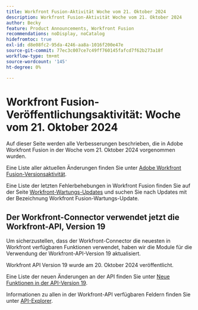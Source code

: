 ```yaml
---
title: Workfront Fusion-Aktivität Woche vom 21. Oktober 2024
description: Workfront Fusion-Aktivität Woche vom 21. Oktober 2024
author: Becky
feature: Product Announcements, Workfront Fusion
recommendations: noDisplay, noCatalog
hidefromtoc: true
exl-id: d8e08fc2-95da-4246-aa8a-1016f200e47e
source-git-commit: 77ec3c007ce7c49ff760145fafcd7f62b273a18f
workflow-type: tm+mt
source-wordcount: '145'
ht-degree: 0%

---
```


# Workfront Fusion-Veröffentlichungsaktivität: Woche vom 21. Oktober 2024

Auf dieser Seite werden alle Verbesserungen beschrieben, die in Adobe Workfront Fusion in der Woche vom 21. Oktober 2024 vorgenommen wurden.

Eine Liste aller aktuellen Änderungen finden Sie unter [Adobe Workfront Fusion-Versionsaktivität](/help/workfront-fusion/fusion-product-releases/fusion-release-activity.md).

Eine Liste der letzten Fehlerbehebungen in Workfront Fusion finden Sie auf der Seite [Workfront-Wartungs-Updates](https://experienceleague.adobe.com/docs/workfront-known-issues/releases/current-updates.html?lang=de) und suchen Sie nach Updates mit der Bezeichnung Workfront Fusion-Wartungs-Update.

## Der Workfront-Connector verwendet jetzt die Workfront-API, Version 19

Um sicherzustellen, dass der Workfront-Connector die neuesten in Workfront verfügbaren Funktionen verwendet, haben wir die Module für die Verwendung der Workfront-API-Version 19 aktualisiert.

Workfront API Version 19 wurde am 20. Oktober 2024 veröffentlicht.

Eine Liste der neuen Änderungen an der API finden Sie unter [Neue Funktionen in der API-Version 19](https://experienceleague.adobe.com/de/docs/workfront/using/adobe-workfront-api/api-notes/new-api-version-19).

Informationen zu allen in der Workfront-API verfügbaren Feldern finden Sie unter [API-Explorer](https://developer.adobe.com/workfront/api-explorer).
